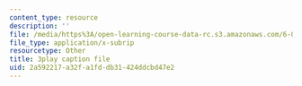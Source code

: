 ```yaml
---
content_type: resource
description: ''
file: /media/https%3A/open-learning-course-data-rc.s3.amazonaws.com/6-004-computation-structures-spring-2017/2a592217a32fa1fddb31424ddcbd47e2_-RqKDpeILyU.srt
file_type: application/x-subrip
resourcetype: Other
title: 3play caption file
uid: 2a592217-a32f-a1fd-db31-424ddcbd47e2
---
```

